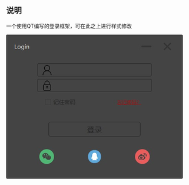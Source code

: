 ## 说明

一个使用QT编写的登录框架，可在此之上进行样式修改

![image](https://github.com/TonyBeen/login_framework_with_qss/blob/master/login.jpeg)